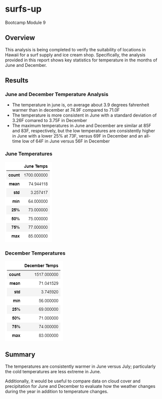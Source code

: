 # surfs-up
Bootcamp Module 9

## Overview
This analysis is being completed to verify the suitability of locations in Hawaii for a surf supply and ice cream shop. Specifically, the analysis provided in this report shows key statistics for temperature in the months of June and December.

## Results
### June and December Temperature Analysis
- The temperature in june is, on average about 3.9 degrees fahrenheit warmer than in december at 74.9F compared to 71.0F
- The temperature is more consistent in June with a standard deviation of 3.26F comared to 3.75F in December
- The maximum temperatures in June and December are similar at 85F and 83F, respectively, but the low temperatures are consistently higher in June with a lower 25% at 73F, versus 69F in December and an all-time low of 64F in June versus 56F in December

### June Temperatures
![June Temperatures](Resources/june_temps.png)

### December Temperatures
![December Temperatures](Resources/december_temps.png)

## Summary
The temperatures are consistently warmer in June versus July; particularly the cold temperatures are less extreme in June. 

Additionally, it would be useful to compare data on cloud cover and precipitation for June and December to evaluate how the weather changes during the year in addition to temperature changes.